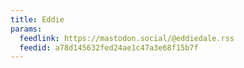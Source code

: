 ```yaml
---
title: Eddie
params:
  feedlink: https://mastodon.social/@eddiedale.rss
  feedid: a78d145632fed24ae1c47a3e68f15b7f
---
```

